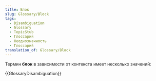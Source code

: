 ```yaml
---
title: Блок
slug: Glossary/Block
tags:
  - Disambiguation
  - Glossary
  - TopicStub
  - Глоссарий
  - Неоднозначность
  - Глоссарий
translation_of: Glossary/Block
---
```

Термин **блок** в зависимости от контекста имеет несколько значений:

{{GlossaryDisambiguation}}
